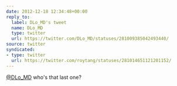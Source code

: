 ```yaml
---
date: 2012-12-18 12:34:48+00:00
reply_to:
  label: DLo_MD's tweet
  name: DLo_MD
  type: twitter
  url: https://twitter.com/DLo_MD/statuses/281009385042493440/
source: twitter
syndicated:
- type: twitter
  url: https://twitter.com/roytang/statuses/281014651121201152/
---
```


[@DLo_MD](https://twitter.com/DLo_MD/) who's that last one?